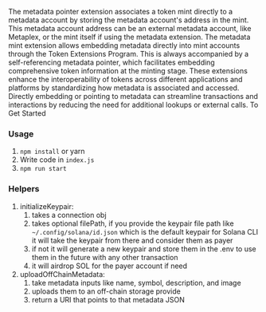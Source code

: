 The metadata pointer extension associates a token mint directly to a metadata account by storing the metadata account's address in the mint. 
This metadata account address can be an external metadata account, like Metaplex, or the mint itself if using the metadata extension.
The metadata mint extension allows embedding metadata directly into mint accounts through the Token Extensions Program. 
This is always accompanied by a self-referencing metadata pointer, which facilitates embedding comprehensive token information at the minting stage.
These extensions enhance the interoperability of tokens across different applications and platforms by standardizing how metadata is associated and accessed.
Directly embedding or pointing to metadata can streamline transactions and interactions by reducing the need for additional lookups or external calls. To Get Started

### Usage

1. `npm install` or yarn
2. Write code in `index.js`
3. `npm run start`

### Helpers

1. initializeKeypair:
   1. takes a connection obj
   1. takes optional filePath, if you provide the keypair file path like
      `~/.config/solana/id.json` which is the default keypair for Solana CLI it
      will take the keypair from there and consider them as payer
   1. if not it will generate a new keypair and store them in the .env to use
      them in the future with any other transaction
   1. it will airdrop SOL for the payer account if need
1. uploadOffChainMetadata:
   1. take metadata inputs like name, symbol, description, and image
   1. uploads them to an off-chain storage provide
   1. return a URI that points to that metadata JSON
